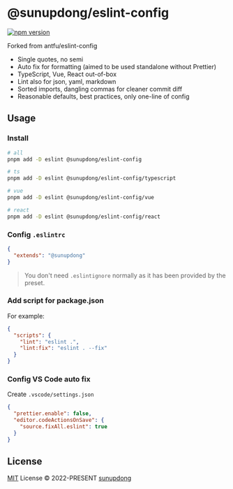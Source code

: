 # @sunupdong/eslint-config
[![npm version](https://badge.fury.io/js/%40sunupdong%2Feslint-config.svg)](https://badge.fury.io/js/%40sunupdong%2Feslint-config)

Forked from antfu/eslint-config

- Single quotes, no semi
- Auto fix for formatting (aimed to be used standalone without Prettier)
- TypeScript, Vue, React out-of-box
- Lint also for json, yaml, markdown
- Sorted imports, dangling commas for cleaner commit diff
- Reasonable defaults, best practices, only one-line of config

## Usage

### Install

```bash
# all
pnpm add -D eslint @sunupdong/eslint-config

# ts
pnpm add -D eslint @sunupdong/eslint-config/typescript

# vue
pnpm add -D eslint @sunupdong/eslint-config/vue

# react
pnpm add -D eslint @sunupdong/eslint-config/react

```

### Config `.eslintrc`

```json
{
  "extends": "@sunupdong"
}
```

> You don't need `.eslintignore` normally as it has been provided by the preset.

### Add script for package.json

For example:

```json
{
  "scripts": {
    "lint": "eslint .",
    "lint:fix": "eslint . --fix"
  }
}
```

### Config VS Code auto fix

Create `.vscode/settings.json`

```json
{
  "prettier.enable": false,
  "editor.codeActionsOnSave": {
    "source.fixAll.eslint": true
  }
}
```

## License

[MIT](./LICENSE) License &copy; 2022-PRESENT [sunupdong](https://github.com/sunupdong)
